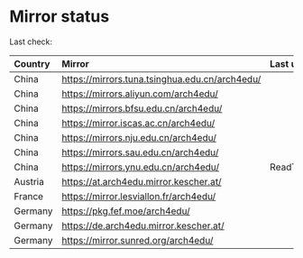 <script src="./time.js"></script>
# Mirror status
Last check: <script type="text/javascript">localize(1692537433.3732274);</script>

|Country|Mirror|Last update|
|:------|:-----|:----------|
|China|https://mirrors.tuna.tsinghua.edu.cn/arch4edu/|<script type="text/javascript">localize(1692512870);</script>|
|China|https://mirrors.aliyun.com/arch4edu/|<script type="text/javascript">localize(1692426448);</script>|
|China|https://mirrors.bfsu.edu.cn/arch4edu/|<script type="text/javascript">localize(1692469690);</script>|
|China|https://mirror.iscas.ac.cn/arch4edu/|<script type="text/javascript">localize(1692512870);</script>|
|China|https://mirrors.nju.edu.cn/arch4edu/|<script type="text/javascript">localize(1692469690);</script>|
|China|https://mirrors.sau.edu.cn/arch4edu/|<script type="text/javascript">localize(1692469690);</script>|
|China|https://mirrors.ynu.edu.cn/arch4edu/|ReadTimeout|
|Austria|https://at.arch4edu.mirror.kescher.at/|<script type="text/javascript">localize(1692512870);</script>|
|France|https://mirror.lesviallon.fr/arch4edu/|<script type="text/javascript">localize(1692512870);</script>|
|Germany|https://pkg.fef.moe/arch4edu/|<script type="text/javascript">localize(1692512870);</script>|
|Germany|https://de.arch4edu.mirror.kescher.at/|<script type="text/javascript">localize(1692512870);</script>|
|Germany|https://mirror.sunred.org/arch4edu/|<script type="text/javascript">localize(1692512870);</script>|

<script src="./tablefilter/tablefilter.js"></script>
<script src="./table.js"></script>